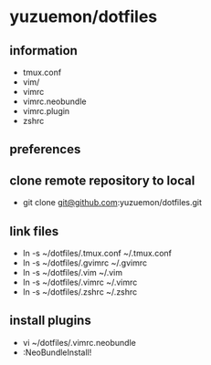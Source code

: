 yuzuemon/dotfiles
====

## information
* tmux.conf
* vim/
* vimrc
* vimrc.neobundle
* vimrc.plugin
* zshrc


## preferences

## clone remote repository to local
* git clone git@github.com:yuzuemon/dotfiles.git

## link files
* ln -s ~/dotfiles/.tmux.conf ~/.tmux.conf
* ln -s ~/dotfiles/.gvimrc ~/.gvimrc
* ln -s ~/dotfiles/.vim ~/.vim
* ln -s ~/dotfiles/.vimrc ~/.vimrc
* ln -s ~/dotfiles/.zshrc ~/.zshrc

## install plugins
* vi ~/dotfiles/.vimrc.neobundle
* :NeoBundleInstall!

